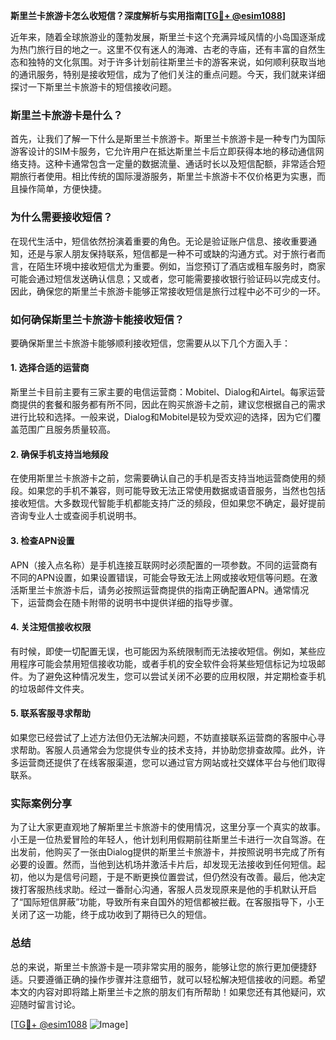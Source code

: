**斯里兰卡旅游卡怎么收短信？深度解析与实用指南[[TG💪+ @esim1088](https://t.me/s/esim1088)]**

近年来，随着全球旅游业的蓬勃发展，斯里兰卡这个充满异域风情的小岛国逐渐成为热门旅行目的地之一。这里不仅有迷人的海滩、古老的寺庙，还有丰富的自然生态和独特的文化氛围。对于许多计划前往斯里兰卡的游客来说，如何顺利获取当地的通讯服务，特别是接收短信，成为了他们关注的重点问题。今天，我们就来详细探讨一下斯里兰卡旅游卡的短信接收问题。

### 斯里兰卡旅游卡是什么？

首先，让我们了解一下什么是斯里兰卡旅游卡。斯里兰卡旅游卡是一种专门为国际游客设计的SIM卡服务，它允许用户在抵达斯里兰卡后立即获得本地的移动通信网络支持。这种卡通常包含一定量的数据流量、通话时长以及短信配额，非常适合短期旅行者使用。相比传统的国际漫游服务，斯里兰卡旅游卡不仅价格更为实惠，而且操作简单，方便快捷。

### 为什么需要接收短信？

在现代生活中，短信依然扮演着重要的角色。无论是验证账户信息、接收重要通知，还是与家人朋友保持联系，短信都是一种不可或缺的沟通方式。对于旅行者而言，在陌生环境中接收短信尤为重要。例如，当您预订了酒店或租车服务时，商家可能会通过短信发送确认信息；又或者，您可能需要接收银行验证码以完成支付。因此，确保您的斯里兰卡旅游卡能够正常接收短信是旅行过程中必不可少的一环。

### 如何确保斯里兰卡旅游卡能接收短信？

要确保斯里兰卡旅游卡能够顺利接收短信，您需要从以下几个方面入手：

#### 1. 选择合适的运营商

斯里兰卡目前主要有三家主要的电信运营商：Mobitel、Dialog和Airtel。每家运营商提供的套餐和服务都有所不同，因此在购买旅游卡之前，建议您根据自己的需求进行比较和选择。一般来说，Dialog和Mobitel是较为受欢迎的选择，因为它们覆盖范围广且服务质量较高。

#### 2. 确保手机支持当地频段

在使用斯里兰卡旅游卡之前，您需要确认自己的手机是否支持当地运营商使用的频段。如果您的手机不兼容，则可能导致无法正常使用数据或语音服务，当然也包括接收短信。大多数现代智能手机都能支持广泛的频段，但如果您不确定，最好提前咨询专业人士或查阅手机说明书。

#### 3. 检查APN设置

APN（接入点名称）是手机连接互联网时必须配置的一项参数。不同的运营商有不同的APN设置，如果设置错误，可能会导致无法上网或接收短信等问题。在激活斯里兰卡旅游卡后，请务必按照运营商提供的指南正确配置APN。通常情况下，运营商会在随卡附带的说明书中提供详细的指导步骤。

#### 4. 关注短信接收权限

有时候，即使一切配置无误，也可能因为系统限制而无法接收短信。例如，某些应用程序可能会禁用短信接收功能，或者手机的安全软件会将某些短信标记为垃圾邮件。为了避免这种情况发生，您可以尝试关闭不必要的应用权限，并定期检查手机的垃圾邮件文件夹。

#### 5. 联系客服寻求帮助

如果您已经尝试了上述方法但仍无法解决问题，不妨直接联系运营商的客服中心寻求帮助。客服人员通常会为您提供专业的技术支持，并协助您排查故障。此外，许多运营商还提供了在线客服渠道，您可以通过官方网站或社交媒体平台与他们取得联系。

### 实际案例分享

为了让大家更直观地了解斯里兰卡旅游卡的使用情况，这里分享一个真实的故事。小王是一位热爱冒险的年轻人，他计划利用假期前往斯里兰卡进行一次自驾游。在出发前，他购买了一张由Dialog提供的斯里兰卡旅游卡，并按照说明书完成了所有必要的设置。然而，当他到达机场并激活卡片后，却发现无法接收到任何短信。起初，他以为是信号问题，于是不断更换位置尝试，但仍然没有改善。最后，他决定拨打客服热线求助。经过一番耐心沟通，客服人员发现原来是他的手机默认开启了“国际短信屏蔽”功能，导致所有来自国外的短信都被拦截。在客服指导下，小王关闭了这一功能，终于成功收到了期待已久的短信。

### 总结

总的来说，斯里兰卡旅游卡是一项非常实用的服务，能够让您的旅行更加便捷舒适。只要遵循正确的操作步骤并注意细节，就可以轻松解决短信接收的问题。希望本文的内容对即将踏上斯里兰卡之旅的朋友们有所帮助！如果您还有其他疑问，欢迎随时留言讨论。

[[TG💪+ @esim1088](https://t.me/s/esim1088) ![Image](https://i.postimg.cc/4NQfJmqS/Snipaste-2025-05-13-00-14-12.png)]